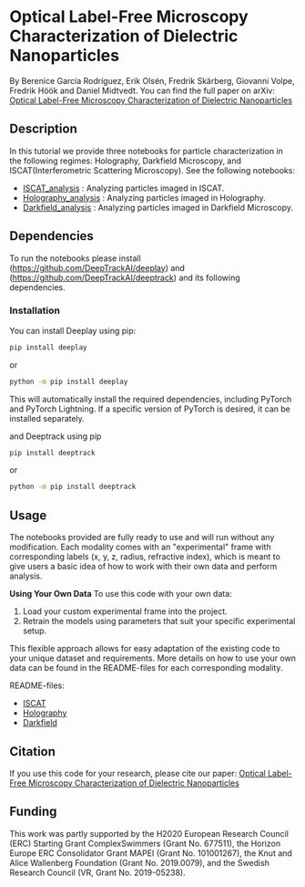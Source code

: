# Optical Label-Free Microscopy Characterization of Dielectric Nanoparticles

By Berenice García Rodríguez, Erik Olsén, Fredrik Skärberg, Giovanni Volpe, Fredrik Höök and Daniel Midtvedt.
You can find the full paper on arXiv: [Optical Label-Free Microscopy Characterization of Dielectric Nanoparticles](https://arxiv.org/abs/2409.11810)


## Description

In this tutorial we provide three notebooks for particle characterization in the following regimes: Holography, Darkfield Microscopy, and ISCAT(Interferometric Scattering Microscopy). See the following notebooks:

* [ISCAT_analysis](iscat/ISCAT_analysis.ipynb) : Analyzing particles imaged in ISCAT.
* [Holography_analysis](holography/Holography_analysis.ipynb) : Analyzing particles imaged in Holography. 
* [Darkfield_analysis](darkfield/Darkfield_analysis.ipynb) : Analyzing particles imaged in Darkfield Microscopy.


## Dependencies

To run the notebooks please install (https://github.com/DeepTrackAI/deeplay) and (https://github.com/DeepTrackAI/deeptrack) and its following dependencies.

### Installation

You can install Deeplay using pip:
```bash
pip install deeplay
```
or
```bash
python -m pip install deeplay
```

This will automatically install the required dependencies, including PyTorch and PyTorch Lightning. If a specific version of PyTorch is desired, it can be installed separately.

and Deeptrack using pip

```bash
pip install deeptrack
```
or
```bash
python -m pip install deeptrack
```


## Usage

The notebooks provided are fully ready to use and will run without any modification. Each modality comes with an "experimental" frame with corresponding labels (x, y, z, radius, refractive index), which is meant to give users a basic idea of how to work with their own data and perform analysis. 

**Using Your Own Data**
To use this code with your own data:

1. Load your custom experimental frame into the project.
2. Retrain the models using parameters that suit your specific experimental setup.

This flexible approach allows for easy adaptation of the existing code to your unique dataset and requirements. More details on how to use your own data can be found in the README-files for each corresponding modality.

README-files:
* [ISCAT](iscat/README.md)
* [Holography](holography/README.md)
* [Darkfield](darkfield/README.md)


## Citation
If you use this code for your research, please cite our paper: [Optical Label-Free Microscopy Characterization of Dielectric Nanoparticles](https://arxiv.org/abs/2409.11810)


## Funding
This work was partly supported by the H2020 European Research Council (ERC) Starting Grant ComplexSwimmers (Grant No. 677511), the Horizon Europe ERC Consolidator Grant MAPEI (Grant No. 101001267), the Knut and Alice Wallenberg Foundation (Grant No. 2019.0079), and the Swedish Research Council (VR, Grant No. 2019-05238).
